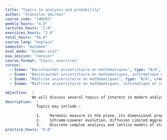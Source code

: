 ```yaml
---
title: "Topics in analysis and probability"
author: "Stanislav Smirnov"
course_code: "14M265"
weekly_hours: "4.0"
lectures_hours: "2.0"
exercices_hours: "2.0"
total_hours: "56.0"
course_lang: "anglais"
semester: "Automne"
eval_mode: "Examen oral"
exa_session: "Janvier"
course_format: "Cours, exercices"
cursus:
  - {name: "Baccalauréat universitaire en mathématiques", type: "N/A", credits: "6.0"}
  - {name: "Baccalauréat universitaire en mathématiques, informatique et sciences numériques", type: "N/A", credits: "6.0"}
  - {name: "Maîtrise universitaire en mathématiques", type: "N/A", credits: "6.0"}
  - {name: "Maîtrise universitaire en mathématiques, informatique et sciences numériques", type: "N/A", credits: "6.0"}

objective:  |
            We will discuss several topics of interest in modern analysis and probability theory, stressing recent developments.
description:  |
              Topics may include : 
              
              1.	Harmonic measure in the plane, its dimensional properties.
              2.	Schramm-Loewner evolution, Diffusion Limited Aggregation and other models of random growth.
              3.	Discrete complex analysis and lattice models of statistical physics.
practice_hours: "0.0"
---
```

